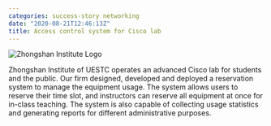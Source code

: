 ```yaml
---
categories: success-story networking
date: "2020-08-21T12:46:13Z"
title: Access control system for Cisco lab
---
```


![Zhongshan Institute Logo](https://5b0988e595225.cdn.sohucs.com/images/20190621/ab06794afca540f0b65a90ed8c5fe2e2.jpeg)

Zhongshan Institute of UESTC operates an advanced Cisco lab for students and the public. Our firm designed, developed and deployed a reservation system to manage the equipment usage. The system allows users to reserve their time slot, and instructors can reserve all equipment at once for in-class teaching. The system is also capable of collecting usage statistics and generating reports for different administrative purposes.
